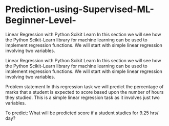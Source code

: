# Prediction-using-Supervised-ML-Beginner-Level-
Linear Regression with Python Scikit Learn
In this section we will see how the Python Scikit-Learn library for machine learning can be used to implement regression functions. We will start with simple linear regression involving two variables.

Linear Regression with Python Scikit Learn
In this section we will see how the Python Scikit-Learn library for machine learning can be used to implement regression functions. We will start with simple linear regression involving two variables.

Problem statement
In this regression task we will predict the percentage of marks that a student is expected to score based upon the number of hours they studied. This is a simple linear regression task as it involves just two variables.

To predict:
What will be predicted score if a student studies for 9.25 hrs/ day?
